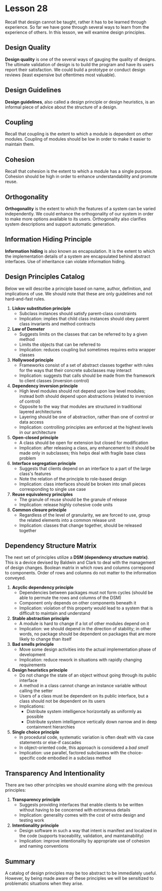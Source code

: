 # Lesson 28

Recall that design cannot be taught, rather it has to be learned through experience. So far we have gone through several ways to learn from the experience of others. In this lesson, we will examine design principles.

## Design Quality

**Design quality** is one of the several ways of gauging the quality of designs. The ultimate validation of design is to build the program and have its users report their satisfaction. We could build a prototype or conduct design reviews (least expensive but oftentimes most valuable).

## Design Guidelines

**Design guidelines**, also called a design principle or design heuristics, is an informal piece of advice about the structure of a design.

## Coupling

Recall that coupling is the extent to which a module is dependent on other modules. Coupling of modules should be low in order to make it easier to maintain them.

## Cohesion

Recall that cohesion is the extent to which a module has a single purpose. Cohesion should be high in order to enhance understandability and promote reuse.

## Orthogonality

**Orthogonality** is the extent to which the features of a system can be varied independently. We could enhance the orthogonality of our system in order to make more options available to its users. Orthogonality also clarifies system descriptions and support automatic generation.

## Information Hiding Principle

**Information hiding** is also known as encapsulation. It is the extent to which the implementation details of a system are encapsulated behind abstract interfaces. Use of inheritance can violate information hiding.

## Design Principles Catalog

Below we will describe a principle based on name, author, definition, and implications of use. We should note that these are only guidelines and not hard-and-fast rules.

1. **Liskov substitution principle**
   - Subclass instances should satisfy parent-class constraints
   - Implication: implies that child class instances should obey parent class invariants and method contracts
2. **Law of Demeter**
   - Suggests limits on the classes that can be referred to by a given method
   - Limits the objects that can be referred to
   - Implication: reduces coupling but sometimes requires extra wrapper classes
3. **Hollywood principle**
   - Frameworks consist of a set of abstract classes together with rules for the ways that their concrete subclasses may interact
   - Implication: suggests that calls should be made from the framework to client classes (inversion control)
4. **Dependency inversion principle**
   - High level modules should not depend upon low level modules; instead both should depend upon abstractions (related to inversion of control)
   - Opposite to the way that modules are structured in traditional layered architectures
   - Layering should be one of abstraction, rather than one of control or data access
   - Implication: controlling principles are enforced at the highest levels in our architecture
5. **Open-closed principle**
   - A class should be open for extension but closed for modification
   - Implication: after releasing a class, any enhancement to it should be made only in subclasses; this helps deal with fragile base class problem
6. **Interface segregation principle**
   - Suggests that clients depend on an interface to a part of the large class's features
   - Note the relation of the principle to role-based design
   - Implication: class interfaces should be broken into small pieces corresponding to single use case
7. **Reuse equivalency principles**
   - The granule of reuse should be the granule of release
   - Implication: release highly cohesive code units
8. **Common closure principle**
   - Regardless of the level of granularity, we are forced to use, group the related elements into a common release unit
   - Implication: classes that change together, should be released together

## Dependency Structure Matrix

The next set of principles utilize a **DSM (dependency structure matrix)**. This is a device devised by Baldwin and Clark to deal with the management of design changes. Boolean matrix in which rows and columns correspond to components. Order of rows and columns do not matter to the information conveyed.

1. **Acyclic dependency principle**
   - Dependencies between packages must not form cycles (should be able to permute the rows and columns of the DSM)
   - Component only depends on other components beneath it
   - Implication: violation of this property would lead to a system that is difficult to maintain and understand
2. **Stable abstraction principle**
   - A module is hard to change if a lot of other modules depend on it
   - Implication: we should depend in the direction of stability; in other words, no package should be dependent on packages that are more likely to change than itself
3. **Bad smells principle**
   - Move some design activities into the actual implementation phase of development
   - Implication: reduce rework in situations with rapidly changing requirements
4. **Design heuristics principle**
   - Do not change the state of an object without going through its public interface
   - A method in a class cannot change an instance variable without calling the setter
   - Users of a class must be dependent on its public interface, but a class should not be dependent on its users
   - Implications:
     - Distribute system intelligence horizontally as uniformly as possible
     - Distribute system intelligence vertically down narrow and in deep containment hierarchies
5. **Single choice principle**
   - In procedural code, systematic variation is often dealt with via case statements or else-if cascades
   - In object-oriented code, this approach is considered a _bad smell_
   - Implication: use parallel, factored subclasses with the choice-specific code embodied in a subclass method

## Transparency And Intentionality

There are two other principles we should examine along with the previous principles:

1. **Transparency principle**
   - Suggests providing interfaces that enable clients to be written without having to be concerned with extraneous details
   - Implication: generality comes with the cost of extra design and testing work
2. **Intentionality principle**
   - Design software in such a way that intent is manifest and localized in the code (supports traceability, validation, and maintainability)
   - Implication: improve intentionality by appropriate use of cohesion and naming conventions

## Summary

A catalog of design principles may be too abstract to be immediately useful. However, by being made aware of these principles we will be sensitized to problematic situations when they arise.
